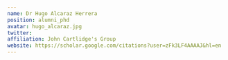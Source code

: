 ```yaml
---
name: Dr Hugo Alcaraz Herrera
position: alumni_phd
avatar: hugo_alcaraz.jpg
twitter: 
affiliation: John Cartlidge's Group
website: https://scholar.google.com/citations?user=zFk3LF4AAAAJ&hl=en
---
```

